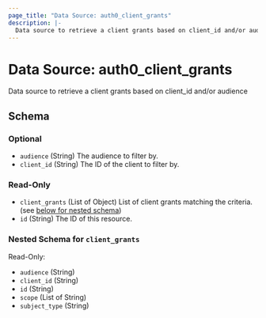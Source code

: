 ```yaml
---
page_title: "Data Source: auth0_client_grants"
description: |-
  Data source to retrieve a client grants based on client_id and/or audience
---
```


# Data Source: auth0_client_grants

Data source to retrieve a client grants based on client_id and/or audience



<!-- schema generated by tfplugindocs -->
## Schema

### Optional

- `audience` (String) The audience to filter by.
- `client_id` (String) The ID of the client to filter by.

### Read-Only

- `client_grants` (List of Object) List of client grants matching the criteria. (see [below for nested schema](#nestedatt--client_grants))
- `id` (String) The ID of this resource.

<a id="nestedatt--client_grants"></a>
### Nested Schema for `client_grants`

Read-Only:

- `audience` (String)
- `client_id` (String)
- `id` (String)
- `scope` (List of String)
- `subject_type` (String)


